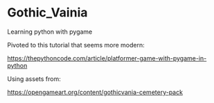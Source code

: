 # Gothic_Vainia
Learning python with pygame

Pivoted to this tutorial that seems more modern:

https://thepythoncode.com/article/platformer-game-with-pygame-in-python

Using assets from:

https://opengameart.org/content/gothicvania-cemetery-pack
